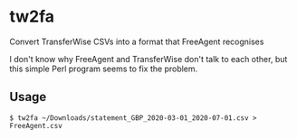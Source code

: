 # tw2fa

Convert TransferWise CSVs into a format that FreeAgent recognises

I don't know why FreeAgent and TransferWise don't talk to each other, but this simple Perl program seems to fix the problem.

## Usage

    $ tw2fa ~/Downloads/statement_GBP_2020-03-01_2020-07-01.csv > FreeAgent.csv
